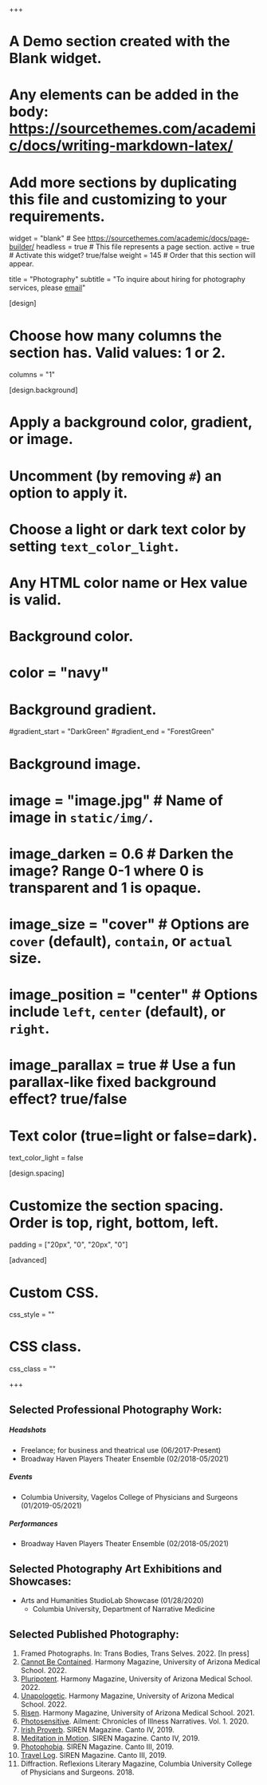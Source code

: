 +++
# A Demo section created with the Blank widget.
# Any elements can be added in the body: https://sourcethemes.com/academic/docs/writing-markdown-latex/
# Add more sections by duplicating this file and customizing to your requirements.

widget = "blank"  # See https://sourcethemes.com/academic/docs/page-builder/
headless = true  # This file represents a page section.
active = true  # Activate this widget? true/false
weight = 145  # Order that this section will appear.

title = "Photography"
subtitle = "To inquire about hiring for photography services, please [email](teddy.goetz@columbia.edu)"

[design]
  # Choose how many columns the section has. Valid values: 1 or 2.
  columns = "1"

[design.background]
  # Apply a background color, gradient, or image.
  #   Uncomment (by removing `#`) an option to apply it.
  #   Choose a light or dark text color by setting `text_color_light`.
  #   Any HTML color name or Hex value is valid.

  # Background color.
  # color = "navy"
  
  # Background gradient.
  #gradient_start = "DarkGreen"
  #gradient_end = "ForestGreen"
  
  # Background image.
  # image = "image.jpg"  # Name of image in `static/img/`.
  # image_darken = 0.6  # Darken the image? Range 0-1 where 0 is transparent and 1 is opaque.
  # image_size = "cover"  #  Options are `cover` (default), `contain`, or `actual` size.
  # image_position = "center"  # Options include `left`, `center` (default), or `right`.
  # image_parallax = true  # Use a fun parallax-like fixed background effect? true/false
  
  # Text color (true=light or false=dark).
  text_color_light = false

[design.spacing]
  # Customize the section spacing. Order is top, right, bottom, left.
  padding = ["20px", "0", "20px", "0"]

[advanced]
 # Custom CSS. 
 css_style = ""
 
 # CSS class.
 css_class = ""


+++


## Selected Professional Photography Work:

##### Headshots
* Freelance; for business and theatrical use (06/2017-Present)
* Broadway Haven Players Theater Ensemble (02/2018-05/2021)
##### Events
* Columbia University, Vagelos College of Physicians and Surgeons (01/2019-05/2021)
##### Performances 
* Broadway Haven Players Theater Ensemble (02/2018-05/2021)

## Selected Photography Art Exhibitions and Showcases:
* Arts and Humanities StudioLab Showcase (01/28/2020)
    * Columbia University, Department of Narrative Medicine

## Selected Published Photography:
1. Framed Photographs. In: Trans Bodies, Trans Selves. 2022. [In press]
2. [Cannot Be Contained](https://medicine.arizona.edu/sites/default/files/harmony_2022_online_version.pdf). Harmony Magazine, University of Arizona Medical School. 2022.
3. [Pluripotent](https://medicine.arizona.edu/sites/default/files/harmony_2022_online_version.pdf). Harmony Magazine, University of Arizona Medical School. 2022.  
4. [Unapologetic](https://medicine.arizona.edu/sites/default/files/harmony_2022_online_version.pdf). Harmony Magazine, University of Arizona Medical School. 2022. 
5. [Risen](https://medicine.arizona.edu/sites/default/files/harmony_corrected.pdf). Harmony Magazine, University of Arizona Medical School. 2021. 
6. [Photosensitive](https://ailmentcoin.org/issues). Ailment: Chronicles of Illness Narratives. Vol. 1. 2020. 
7. [Irish Proverb](http://cantodellasirena.com/mind-the-gap.html). SIREN Magazine. Canto IV, 2019. 
8. [Meditation in Motion](http://cantodellasirena.com/mind-the-gap.html). SIREN Magazine. Canto IV, 2019. 
9. [Photophobia](http://cantodellasirena.com/photophobia.html). SIREN Magazine. Canto III, 2019. 
10. [Travel Log](http://cantodellasirena.com/photophobia.html). SIREN Magazine. Canto III, 2019. 
11. Diffraction. Reflexions Literary Magazine, Columbia University College of Physicians and Surgeons. 2018. 

